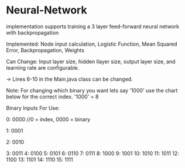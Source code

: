 # Neural-Network
implementation supports training a 3 layer feed-forward neural network with backpropagation

Implemented: Node input calculation, Logistic Function, Mean Squared Error, Backpropagation, Weights

Can Change: Input layer size, hidden llayer size, output layer size, and learning rate are configurable.

-> Lines 6-10 in the Main.java class can be changed.

Note: For changing which binary you want lets say '1000' use the chart below for the correct index.
'1000' = 8

Binary Inputs For Use:

0: 0000  //0 = index, 0000 = binary

1: 0001

2: 0010

3: 0011
4: 0100
5: 0101
6: 0110
7: 0111
8: 1000
9: 1001
10: 1010
11: 1011
12: 1100
13: 1101
14: 1110
15: 1111

